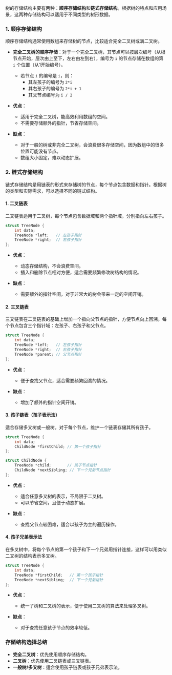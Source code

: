 树的存储结构主要有两种：**顺序存储结构**和**链式存储结构**。根据树的特点和应用场景，这两种存储结构可以适用于不同类型的树形数据。

### 1. 顺序存储结构
顺序存储结构通常使用数组来存储树的节点，比较适合完全二叉树或满二叉树。

- **完全二叉树的顺序存储**：对于一个完全二叉树，其节点可以按层次编号（从根节点开始，层次由上至下，左右由左到右），编号为 `i` 的节点存储在数组的第 `i` 个位置（从1开始编号）。
    - 若节点 `i` 的编号是 `i`，则：
      - 其左孩子的编号为 `2*i`
      - 其右孩子的编号为 `2*i + 1`
      - 其父节点编号为 `i / 2`
      
- **优点**：
  - 适用于完全二叉树，能高效利用数组的空间。
  - 不需要存储额外的指针，节省存储空间。
  
- **缺点**：
  - 对于一般的树或非完全二叉树，会浪费很多存储空间，因为数组中的很多位置可能没有节点。
  - 数组大小固定，难以动态扩展。

### 2. 链式存储结构
链式存储结构是用链表的形式来存储树的节点，每个节点包含数据和指针。根据树的类型和实际需求，可以选择不同的链式结构。

#### 1. 二叉链表
二叉链表适用于二叉树，每个节点包含数据域和两个指针域，分别指向左右孩子。

```c
struct TreeNode {
    int data;
    TreeNode *left;   // 左孩子指针
    TreeNode *right;  // 右孩子指针
};
```

- **优点**：
  - 动态存储结构，不会浪费空间。
  - 插入和删除节点相对方便，适合需要频繁修改树结构的情况。
  
- **缺点**：
  - 需要额外的指针空间，对于非常大的树会带来一定的空间开销。

#### 2. 三叉链表
三叉链表在二叉链表的基础上增加一个指向父节点的指针，方便节点向上回溯。每个节点包含三个指针域：左孩子、右孩子和父节点。

```c
struct TreeNode {
    int data;
    TreeNode *left;   // 左孩子指针
    TreeNode *right;  // 右孩子指针
    TreeNode *parent; // 父节点指针
};
```

- **优点**：
  - 便于查找父节点，适合需要频繁回溯的情况。
  
- **缺点**：
  - 增加了额外的指针空间开销。

#### 3. 孩子链表（孩子表示法）
适合存储多叉树或一般树。对于每个节点，维护一个链表存储其所有孩子。

```c
struct TreeNode {
    int data;
    ChildNode *firstChild; // 第一个孩子指针
};

struct ChildNode {
    TreeNode *child;       // 孩子节点指针
    ChildNode *nextSibling; // 下一个兄弟节点指针
};
```

- **优点**：
  - 适合任意多叉树的表示，不局限于二叉树。
  - 可以节省空间，且便于动态扩展。
  
- **缺点**：
  - 查找父节点较困难，适合以孩子为主的遍历操作。

#### 4. 孩子兄弟表示法
在多叉树中，将每个节点的第一个孩子和下一个兄弟用指针连接，这样可以用类似二叉树的结构表示多叉树。

```c
struct TreeNode {
    int data;
    TreeNode *firstChild;   // 第一个孩子指针
    TreeNode *nextSibling;  // 下一个兄弟指针
};
```

- **优点**：
  - 统一了树和二叉树的表示，便于使用二叉树的算法来处理多叉树。
  
- **缺点**：
  - 对于查找任意孩子节点的效率较低。

### 存储结构选择总结
- **完全二叉树**：优先使用顺序存储结构。
- **二叉树**：优先使用二叉链表或三叉链表。
- **一般树/多叉树**：适合使用孩子链表或孩子兄弟表示法。